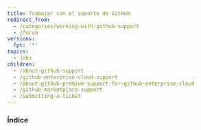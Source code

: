 ```yaml
---
title: Trabajar con el soporte de GitHub
redirect_from:
  - /categories/working-with-github-support
  - /forum
versions:
  fpt: '*'
topics:
  - Jobs
children:
  - /about-github-support
  - /github-enterprise-cloud-support
  - /about-github-premium-support-for-github-enterprise-cloud
  - /github-marketplace-support
  - /submitting-a-ticket
---
```

### Índice
